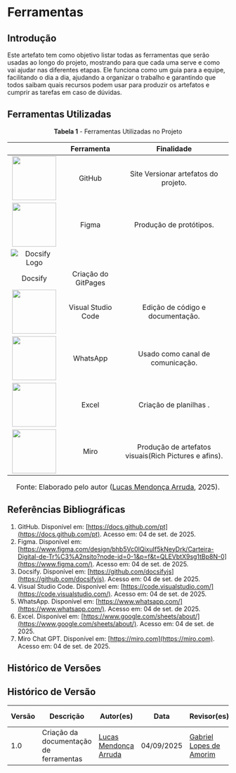 # Ferramentas

## Introdução

Este artefato tem como objetivo listar todas as ferramentas que serão usadas ao longo do projeto, mostrando para que cada uma serve e como vai ajudar nas diferentes etapas. Ele funciona como um guia para a equipe, facilitando o dia a dia, ajudando a organizar o trabalho e garantindo que todos saibam quais recursos podem usar para produzir os artefatos e cumprir as tarefas em caso de dúvidas.

## Ferramentas Utilizadas

<p align="center"><b>Tabela 1</b> - Ferramentas Utilizadas no Projeto</p>

|                                                                                                                             |        Ferramenta         |                               Finalidade                               |
| :-------------------------------------------------------------------------------------------------------------------------: | :-----------------------: | :--------------------------------------------------------------------: |
| <img src="https://github.githubassets.com/images/modules/logos_page/GitHub-Mark.png" style="height:100px;width:100px"/>     |          GitHub           | Site Versionar artefatos do projeto. |
| <img src="https://upload.wikimedia.org/wikipedia/commons/3/33/Figma-logo.svg" style="height:100px;width:100px"/>           |           Figma           | Produção de protótipos.                                        |
| <img src="https://github.com/docsifyjs/docsify/raw/master/assets/img/logo.svg" alt="Docsify Logo">
 |          Docsify           | Criação do GitPages                                   |
| <img src="https://upload.wikimedia.org/wikipedia/commons/9/9a/Visual_Studio_Code_1.35_icon.svg" style="height:100px;width:100px"/> |    Visual Studio Code     | Edição de código e documentação.                                   |
| <img src="https://upload.wikimedia.org/wikipedia/commons/6/6b/WhatsApp.svg" style="height:100px;width:100px"/>             |         WhatsApp          | Usado como canal de comunicação.                         |                                       |
| <img src="https://upload.wikimedia.org/wikipedia/commons/thumb/3/34/Microsoft_Office_Excel_%282019%E2%80%93present%29.svg/1200px-Microsoft_Office_Excel_%282019%E2%80%93present%29.svg.png" style="height:100px;width:100px"/> |           Excel           | Criação de planilhas .  
| <img src="https://store-images.s-microsoft.com/image/apps.1409.13851527096222888.2b60149a-04a5-4578-a6b2-d7b7377332d5.c22d8e97-4d44-4304-9bd2-55f9d29c0f82" style="height:100px;width:100px"/>                | Miro| Produção de artefatos visuais(Rich Pictures e afins).          |                         |                        |


<font size="3"><p style="text-align: center">Fonte: Elaborado pelo autor ([Lucas Mendonça Arruda](https://github.com/lucasarruda9), 2025).</p></font>

## Referências Bibliográficas

 1. GitHub. Disponível em: [https://docs.github.com/pt](https://docs.github.com/pt). Acesso em: 04 de set. de 2025.  
 2. Figma. Disponível em: [https://www.figma.com/design/bhb5Vc0IQixuIf5kNeyDrk/Carteira-Digital-de-Tr%C3%A2nsito?node-id=0-1&p=f&t=QLEVbtX9sg1tBp8N-0](https://www.figma.com/). Acesso em: 04 de set. de 2025.   
 3. Docsify. Disponível em: [https://github.com/docsifyjs](https://github.com/docsifyjs). Acesso em: 04 de set. de 2025.   
 4. Visual Studio Code. Disponível em: [https://code.visualstudio.com/](https://code.visualstudio.com/). Acesso em: 04 de set. de 2025.  
 5. WhatsApp. Disponível em: [https://www.whatsapp.com/](https://www.whatsapp.com/). Acesso em: 04 de set. de 2025.  
 6. Excel. Disponível em: [https://www.google.com/sheets/about/](https://www.google.com/sheets/about/). Acesso em: 04 de set. de 2025.  
 7. Miro Chat GPT. Disponível em: [https://miro.com](https://miro.com). Acesso em: 04 de set. de 2025. 

 
## Histórico de Versões

## Histórico de Versão

| Versão | Descrição                             | Autor(es)                                       | Data       | Revisor(es)                                   | Data de Revisão |
|--------|----------------------------------------|--------------------------------------------------|------------|-----------------------------------------------|-----------------|
| 1.0    | Criação da documentação de ferramentas | [Lucas Mendonça Arruda](https://github.com/lucasarruda9)        | 04/09/2025 | [Gabriel Lopes de Amorim](https://github.com/BrzGab) | 04/09/2025      |

